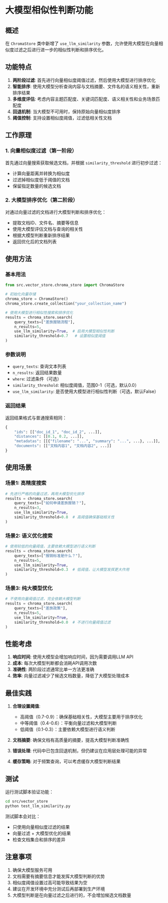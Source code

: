 # 大模型相似性判断功能

## 概述

在 `ChromaStore` 类中新增了 `use_llm_similarity` 参数，允许使用大模型在向量相似度过滤之后进行进一步的相似性判断和排序优化。

## 功能特点

1. **两阶段过滤**: 首先进行向量相似度阈值过滤，然后使用大模型进行排序优化
2. **智能排序**: 使用大模型分析查询内容与文档摘要、文件名的语义相关性，重新排序结果
3. **多维度评估**: 考虑内容主题匹配度、关键词匹配度、语义相关性和业务场景匹配度
4. **回退机制**: 当大模型不可用时，保持原始向量相似度排序
5. **阈值控制**: 支持设置相似度阈值，过滤低相关性文档

## 工作原理

### 1. 向量相似度过滤（第一阶段）
首先通过向量搜索获取候选文档，并根据 `similarity_threshold` 进行初步过滤：
- 计算向量距离并转换为相似度
- 过滤掉相似度低于阈值的文档
- 保留指定数量的候选文档

### 2. 大模型排序优化（第二阶段）
对通过向量过滤的文档进行大模型判断和排序优化：
- 提取文档ID、文件名、摘要等信息
- 使用大模型评估文档与查询的相关性
- 根据大模型判断重新排序结果
- 返回优化后的文档列表

## 使用方法

### 基本用法

```python
from src.vector_store.chroma_store import ChromaStore

# 初始化向量存储
chroma_store = ChromaStore()
chroma_store.create_collection("your_collection_name")

# 使用大模型进行相似性搜索和排序优化
results = chroma_store.search(
    query_texts=["差旅报销流程"],
    n_results=5,
    use_llm_similarity=True,  # 启用大模型相似性判断
    similarity_threshold=0.7   # 设置相似度阈值
)
```

### 参数说明

- `query_texts`: 查询文本列表
- `n_results`: 返回结果数量
- `where`: 过滤条件（可选）
- `similarity_threshold`: 相似度阈值，范围0-1（可选，默认0.0）
- `use_llm_similarity`: 是否使用大模型进行相似性判断（可选，默认False）

### 返回结果

返回结果格式与普通搜索相同：

```python
{
    "ids": [["doc_id_1", "doc_id_2", ...]],
    "distances": [[0.1, 0.2, ...]],
    "metadatas": [[{"filename": "...", "summary": "...", ...}, ...]],
    "documents": [["文档内容1", "文档内容2", ...]]
}
```

## 使用场景

### 场景1: 高精度搜索
```python
# 先进行严格的向量过滤，再用大模型优化排序
results = chroma_store.search(
    query_texts=["如何申请差旅报销？"],
    n_results=3,
    use_llm_similarity=True,
    similarity_threshold=0.8  # 高阈值确保基础相关性
)
```

### 场景2: 语义优化搜索
```python
# 使用较低的向量阈值，主要依赖大模型进行语义判断
results = chroma_store.search(
    query_texts=["报销标准是什么？"],
    n_results=5,
    use_llm_similarity=True,
    similarity_threshold=0.3  # 低阈值，让大模型发挥更大作用
)
```

### 场景3: 纯大模型优化
```python
# 不使用向量阈值过滤，完全依赖大模型判断
results = chroma_store.search(
    query_texts=["差旅政策"],
    n_results=5,
    use_llm_similarity=True,
    similarity_threshold=0.0  # 不进行向量阈值过滤
)
```

## 性能考虑

1. **响应时间**: 使用大模型会增加响应时间，因为需要调用LLM API
2. **成本**: 每次大模型判断都会消耗API调用次数
3. **准确性**: 两阶段过滤通常比单一方法更准确
4. **效率**: 向量过滤减少了候选文档数量，降低了大模型处理成本

## 最佳实践

1. **合理设置阈值**: 
   - 高阈值（0.7-0.9）：确保基础相关性，大模型主要用于排序优化
   - 中等阈值（0.4-0.6）：平衡向量过滤和大模型判断
   - 低阈值（0.1-0.3）：主要依赖大模型进行语义判断

2. **文档摘要**: 确保文档有高质量的摘要，提高大模型判断准确性

3. **错误处理**: 代码中已包含回退机制，但仍建议在应用层处理可能的异常

4. **缓存策略**: 对于频繁查询，可以考虑缓存大模型判断结果

## 测试

运行测试脚本验证功能：

```bash
cd src/vector_store
python test_llm_similarity.py
```

测试脚本会对比：
- 只使用向量相似度过滤的结果
- 向量过滤 + 大模型优化的结果
- 检查文档集合和排序的差异

## 注意事项

1. 确保大模型服务可用
2. 文档需要有摘要信息才能发挥大模型判断的优势
3. 相似度阈值设置过高可能导致结果为空
4. 建议在开发环境中充分测试后再部署到生产环境
5. 大模型判断是在向量过滤之后进行的，不会增加候选文档数量 